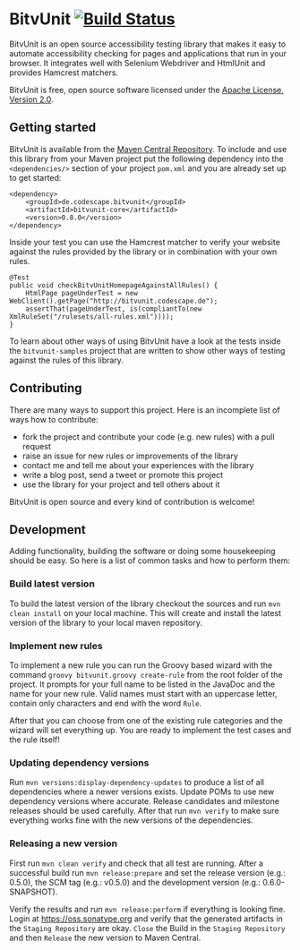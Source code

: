 # BitvUnit [![Build Status](https://travis-ci.org/codescape/bitvunit.png?branch=master)](https://travis-ci.org/codescape/bitvunit)

BitvUnit is an open source accessibility testing library that makes it easy to automate accessibility checking for pages and applications that run in your browser. It integrates well with Selenium Webdriver and HtmlUnit and provides Hamcrest matchers.

BitvUnit is free, open source software licensed under the [Apache License, Version 2.0](http://www.apache.org/licenses/LICENSE-2.0.html).

## Getting started

BitvUnit is available from the [Maven Central Repository](http://repo1.maven.org/maven2/de/codescape/bitvunit/). To include and use this library from your Maven project put the following dependency into the `<dependencies/>` section of your project `pom.xml` and you are already set up to get started:

    <dependency>
        <groupId>de.codescape.bitvunit</groupId>
        <artifactId>bitvunit-core</artifactId>
        <version>0.8.0</version>
    </dependency>

Inside your test you can use the Hamcrest matcher to verify your website against the rules provided by the library or in combination with your own rules.

    @Test
    public void checkBitvUnitHomepageAgainstAllRules() {
        HtmlPage pageUnderTest = new WebClient().getPage("http://bitvunit.codescape.de");
        assertThat(pageUnderTest, is(compliantTo(new XmlRuleSet("/rulesets/all-rules.xml"))));
    }

To learn about other ways of using BitvUnit have a look at the tests inside the `bitvunit-samples` project that are written to show other ways of testing against the rules of this library.

## Contributing

There are many ways to support this project. Here is an incomplete list of ways how to contribute:

* fork the project and contribute your code (e.g. new rules) with a pull request
* raise an issue for new rules or improvements of the library
* contact me and tell me about your experiences with the library
* write a blog post, send a tweet or promote this project
* use the library for your project and tell others about it

BitvUnit is open source and every kind of contribution is welcome!

## Development

Adding functionality, building the software or doing some housekeeping should be easy. So here is a list of common tasks and how to perform them:

### Build latest version

To build the latest version of the library checkout the sources and run `mvn clean install` on your local machine. This will create and install the latest version of the library to your local maven repository.

### Implement new rules

To implement a new rule you can run the Groovy based wizard with the command `groovy bitvunit.groovy create-rule` from the root folder of the project. It prompts for your full name to be listed in the JavaDoc and the name for your new rule. Valid names must start with an uppercase letter, contain only characters and end with the word `Rule`.

After that you can choose from one of the existing rule categories and the wizard will set everything up. You are ready to implement the test cases and the rule itself!

### Updating dependency versions

Run `mvn versions:display-dependency-updates` to produce a list of all dependencies where a newer versions exists. Update POMs to use new dependency versions where accurate. Release candidates and milestone releases should be used carefully. After that run `mvn verify` to make sure everything works fine with the new versions of the dependencies.

### Releasing a new version

First run `mvn clean verify` and check that all test are running. After a successful build run `mvn release:prepare` and set the release version (e.g.: 0.5.0), the SCM tag (e.g.: v0.5.0) and the development version (e.g.: 0.6.0-SNAPSHOT).

Verify the results and run `mvn release:perform` if everything is looking fine. Login at https://oss.sonatype.org and verify that the generated artifacts in the `Staging Repository` are okay. `Close` the Build in the `Staging Repository` and then `Release` the new version to Maven Central.
